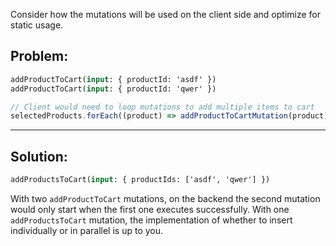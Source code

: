 Consider how the mutations will be used on the client side and optimize for static usage.

## Problem:

```graphql
addProductToCart(input: { productId: 'asdf' })
addProductToCart(input: { productId: 'qwer' })
```

```js
// Client would need to loop mutations to add multiple items to cart
selectedProducts.forEach((product) => addProductToCartMutation(product));
```

---

## Solution:

```graphql
addProductsToCart(input: { productIds: ['asdf', 'qwer'] })
```

With two `addProductToCart` mutations, on the backend the second mutation would only start when the first one executes successfully. With one `addProductsToCart` mutation, the implementation of whether to insert individually or in parallel is up to you.
